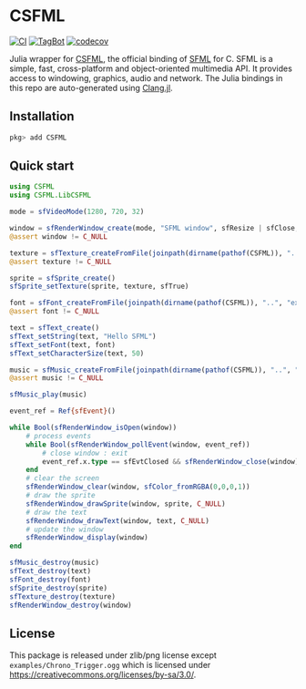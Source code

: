 # CSFML

[![CI](https://github.com/JuliaMultimedia/CSFML.jl/actions/workflows/ci.yml/badge.svg)](https://github.com/JuliaMultimedia/CSFML.jl/actions/workflows/ci.yml)
[![TagBot](https://github.com/JuliaMultimedia/CSFML.jl/actions/workflows/TagBot.yml/badge.svg)](https://github.com/JuliaMultimedia/CSFML.jl/actions/workflows/TagBot.yml)
[![codecov](https://codecov.io/gh/JuliaMultimedia/CSFML.jl/branch/master/graph/badge.svg)](https://codecov.io/gh/JuliaMultimedia/CSFML.jl)

Julia wrapper for [CSFML](https://github.com/SFML/CSFML), the official binding of [SFML](https://github.com/SFML/SFML) for C. SFML is a simple, fast, cross-platform and object-oriented multimedia API. It provides access to windowing, graphics, audio and network. The Julia bindings in this repo are auto-generated using [Clang.jl](https://github.com/JuliaInterop/Clang.jl).

## Installation
```julia
pkg> add CSFML
```

## Quick start

```julia
using CSFML
using CSFML.LibCSFML

mode = sfVideoMode(1280, 720, 32)

window = sfRenderWindow_create(mode, "SFML window", sfResize | sfClose, C_NULL)
@assert window != C_NULL

texture = sfTexture_createFromFile(joinpath(dirname(pathof(CSFML)), "..", "examples", "julia-tan.png"), C_NULL)
@assert texture != C_NULL

sprite = sfSprite_create()
sfSprite_setTexture(sprite, texture, sfTrue)

font = sfFont_createFromFile(joinpath(dirname(pathof(CSFML)), "..", "examples", "Roboto-Bold.ttf"))
@assert font != C_NULL

text = sfText_create()
sfText_setString(text, "Hello SFML")
sfText_setFont(text, font)
sfText_setCharacterSize(text, 50)

music = sfMusic_createFromFile(joinpath(dirname(pathof(CSFML)), "..", "examples", "Chrono_Trigger.ogg"))
@assert music != C_NULL

sfMusic_play(music)

event_ref = Ref{sfEvent}()

while Bool(sfRenderWindow_isOpen(window))
    # process events
    while Bool(sfRenderWindow_pollEvent(window, event_ref))
        # close window : exit
        event_ref.x.type == sfEvtClosed && sfRenderWindow_close(window)
    end
    # clear the screen
    sfRenderWindow_clear(window, sfColor_fromRGBA(0,0,0,1))
    # draw the sprite
    sfRenderWindow_drawSprite(window, sprite, C_NULL)
    # draw the text
    sfRenderWindow_drawText(window, text, C_NULL)
    # update the window
    sfRenderWindow_display(window)
end

sfMusic_destroy(music)
sfText_destroy(text)
sfFont_destroy(font)
sfSprite_destroy(sprite)
sfTexture_destroy(texture)
sfRenderWindow_destroy(window)
```

## License
This package is released under zlib/png license except `examples/Chrono_Trigger.ogg` which is
licensed under https://creativecommons.org/licenses/by-sa/3.0/.
